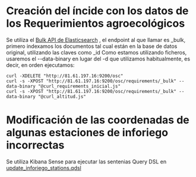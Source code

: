 # Creación del íncide con los datos de los Requerimientos agroecológicos

Se utiliza el [Bulk API de Elasticsearch](https://www.elastic.co/guide/en/elasticsearch/reference/2.3/docs-bulk.html) , el endpoint al que llamar es _bulk, primero indexamos los documentos tal cual están en la base de datos original, utilizando las claves como _id
Como estamos utilizando ficheros, usaremos el --data-binary en lugar del -d que utilizamos habitualmente, es decir, en orden ejecutamos:

```
curl -XDELETE "http://81.61.197.16:9200/osc"
curl -s -XPOST "http://81.61.197.16:9200/osc/requirements/_bulk" --data-binary "@curl_requirements_inicial.js"
curl -s -XPOST "http://81.61.197.16:9200/osc/requirements/_bulk" --data-binary "@curl_altitud.js"
```

# Modificación de las coordenadas de algunas estaciones de inforiego incorrectas

Se utiliza Kibana Sense para ejecutar las sentenias Query DSL en [update_inforiego_stations.qdsl](OpenSmartCountry/resources/data/update_inforiego_stations.qdsl)